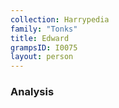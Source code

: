 ```yaml
---
collection: Harrypedia
family: "Tonks"
title: Edward
grampsID: I0075
layout: person
---
```


### Analysis
